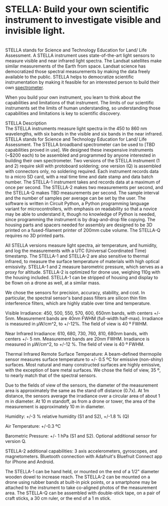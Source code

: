 <h1>STELLA: Build your own scientific instrument to investigate visible and invisible light.</h1>
<br />
STELLA stands for Science and Technology Education for Land/ Life Assessment. A STELLA instrument uses state-of-the-art light sensors to measure visible and near infrared light spectra. The Landsat satellites make similar measurements of the Earth from space. Landsat science has democratized those spectral measurements by making the data freely available to the public. STELLA helps to democratize scientific instrumentation by making it feasible for an interested person to build their own <a href="https://landsat.gsfc.nasa.gov/stella/">spectrometer</a>. 

When you build your own instrument, you learn to think about the capabilities and limitations of that instrument. The limits of our scientific instruments set the limits of human understanding, so understanding those capabilities and limitations is key to scientific discovery.


STELLA Description
<br />
The STELLA instruments measure light spectra in the 450 to 860 nm wavelengths, with six bands in the visible and six bands in the near infrared. STELLA stands for Science and Technology Education for Land/ Life Assessment. The STELLA broadband spectrometer can be used to [TBD capabilities proved in use]. We designed these inexpensive instruments (~$200 each) to be assembled and programmed by anyone interested in building their own spectrometer. Two versions of the STELLA instrument (1 and 2) require skill with protoboard soldering; one version (Q) is assembled with connectors only, no soldering required. Each instrument records data to a micro SD card, with a real time time and date stamp and data batch number. The STELLA-1 instrument takes and records data at a maximum of once per second. The STELLA-2 makes two measurements per second, and the STELLA-Q makes TBD measurements per second. The sample interval and the number of samples per average can be set by the user. The software is written in Circuit Python, a Python programming language variant for microcontrollers, with emphasis on readability so that a novice may be able to understand it, though no knowledge of Python is needed, since programming the instrument is by drag-and-drop file copying. The housing parts and spacers needed for assembly are designed to be 3D printed on a fused-filament printer of 200mm cube volume. The STELLA-Q requires no 3D printed parts.

All STELLA versions measure light spectra, air temperature, and humidity, and log the measurements with a UTC (Universal Coordinated Time) timestamp. The STELLA-1 and STELLA-2 are also sensitive to thermal infrared, to measure the surface temperature of materials with high optical emissivity. STELLA-1 and 2 measure barometric pressure, which serves as a proxy for altitude. STELLA-2 is optimized for drone use, weighing 110g with the housing included. STELLA-1 can be stripped of housing and display to be flown on a drone as well, at a similar mass.

We chose the sensors for precision, accuracy, stability, and cost. In particular, the spectral sensor's band pass filters are silicon thin film interference filters, which are highly stable over time and temperature.

Visible Irradiance: 450, 500, 550, 570, 600, 650nm bands, with centers +/- 5nm. Measurement bands are 40nm FWHM (full-width half-max). Irradiance is measured in µW/cm^2, to +/-12%. The field of view is 40 º FWHM.

Near Infrared Irradiance: 610, 680, 730, 760, 810, 680nm bands, with centers +/- 5 nm. Measurement bands are 20nm FWHM. Irradiance is measured in µW/cm^2, to +/-12 %. The field of view is 40 º FWHM.

Thermal Infrared Remote Surface Temperature: A beam-defined thermopile sensor measures surface temperature to +/- 0.5 ºC for emissive (non-shiny) surfaces. Most natural and many constructed surfaces are highly emissive, with the exception of bare metal surfaces. We chose the field of view, 35 º, to nearly match that of the spectral sensors.

Due to the fields of view of the sensors, the diameter of the measurement area is approximately the same as the stand off distance (0.7x). At 1m distance, the sensors average the irradiance over a circular area of about 1 m in diameter. At 10 m standoff, as from a drone or tower, the area of the measurement is approximately 10 m in diameter.

Humidity: +/-3 % relative humidity (S1 and S2), +/-1.8 % (Q)

Air Temperature: +/-0.3 ºC

Barometric Pressure: +/- 1 hPa (S1 and S2). Optional additional sensor for version Q.

STELLA-2 additional capabilities: 3 axis accelerometers, gyroscopes, and magnetometers. Bluetooth connection with Adafruit's Bluefruit Connect app for iPhone and Android.

The STELLA-1 can be hand held, or mounted on the end of a 1/2" diameter wooden dowel to increase reach. The STELLA-2 can be mounted on a drone using rubber bands at built-in pick points, or a smartphone may be attached to the instrument to take co-aligned photos of the measurement area.
The STELLA-Q can be assembled with double-stick tape, on a pair of craft sticks, a 30 cm ruler, or the end of a 1 m stick.
